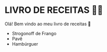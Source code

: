 # LIVRO DE RECEITAS :man_cook:

Olá! Bem vindo ao meu livro de receitas :shallow_pan_of_food:

- Strogonoff de Frango
- Pavê
- Hambúrguer
